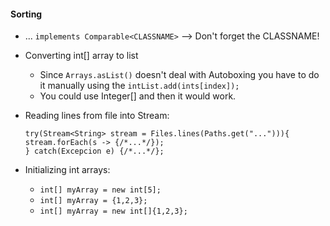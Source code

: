 #### Sorting
- ... `implements Comparable<CLASSNAME>` --> Don't forget the CLASSNAME!

- Converting int[] array to list<Integer>
  - Since `Arrays.asList()` doesn't deal with Autoboxing you have to do it manually using the ``intList.add(ints[index]);``
  - You could use Integer[] and then it would work.

- Reading lines from file into Stream:

  ```
  try(Stream<String> stream = Files.lines(Paths.get("..."))){
  stream.forEach(s -> {/*...*/});
  } catch(Excepcion e) {/*...*/};
  ```

- Initializing int arrays:
  - `int[] myArray = new int[5];`
  - `int[] myArray = {1,2,3};`
  - `int[] myArray = new int[]{1,2,3};`

